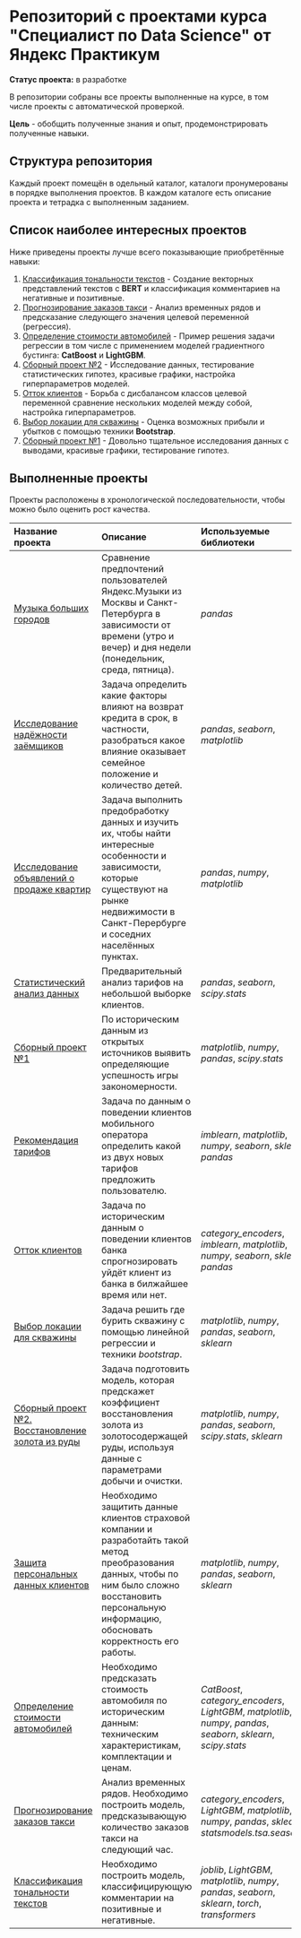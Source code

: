 # Репозиторий с проектами курса "Специалист по Data Science" от Яндекс Практикум
**Статус проекта:** в разработке

В репозитории собраны все проекты выполненные на курсе, в том числе проекты с
автоматической проверкой. 

**Цель** - обобщить полученные знания и опыт,
продемонстрировать полученные навыки.


## Структура репозитория
Каждый проект помещён в одельный каталог, каталоги пронумерованы в порядке 
выполнения проектов. В каждом каталоге есть описание проекта и тетрадка с 
выполненным заданием.

## Список наиболее интересных проектов
Ниже приведены проекты лучше всего показывающие приобретённые навыки:
1. [Классификация тональности текстов](13%20Машинное%20обучение%20для%20тектов) - Создание векторных представлений текстов с **BERT** и классификация комментариев на негативные и позитивные.
2. [Прогнозирование заказов такси](12%20Прогнозирование%20заказов%20такси) - Анализ временных рядов и предсказание следующего значения целевой переменной (регрессия).
3. [Определение стоимости автомобилей](11%20Определение%20стоимости%20автомобилей) - Пример решения задачи регрессии в том числе с применением моделей градиентного бустинга: **CatBoost** и **LightGBM**.
4. [Сборный проект №2](09%20%D0%A1%D0%91%D0%9E%D0%A0%D0%9D%D0%AB%D0%99%20%D0%9F%D0%A0%D0%9E%D0%95%D0%9A%D0%A2%20-%202) - Исследование данных, тестирование 
статистических гипотез, красивые графики, настройка гиперпараметров моделей.
5. [Отток клиентов](07%20Обучение%20с%20учителем) - Борьба с дисбалансом классов целевой переменной сравнение нескольких моделей между собой, настройка гиперпараметров.
6. [Выбор локации для скважины](08%20Машинное%20обучение%20в%20бизнесе) - Оценка возможных прибыли и убытков с помощью техники **Bootstrap**.
7. [Сборный проект №1](05%20СБОРНЫЙ%20ПРОЕКТ%20-%201) - Довольно тщательное исследования данных с выводами, 
красивые графики, тестирование гипотез.


## Выполненные проекты
Проекты расположены в хронологической последовательности, чтобы можно было оценить рост качества.

| Название проекта | Описание | Используемые библиотеки | Подробное описание | 
| :---------------------- | :---------------------- | :---------------------- | :---------------------- |
| [Музыка больших городов](01%20Музыка%20больших%20городов) | Сравнение предпочтений пользователей Яндекс.Музыки из Москвы и Санкт-Петербурга в зависимости от времени (утро и вечер) и дня недели (понедельник, среда, пятница). | *pandas* | [README.md](01%20Музыка%20больших%20городов/README.md) |
| [Исследование надёжности заёмщиков](02%20Исследование%20надёжности%20заёмщиков) | Задача определить какие факторы влияют на возврат кредита в срок, в частности, разобраться какое влияние оказывает семейное положение и количество детей. | *pandas*, *seaborn*, *matplotlib* | [README.md](02%20Исследование%20надёжности%20заёмщиков/README.md) |
| [Исследование объявлений о продаже квартир](03%20Исследовательский%20анализ%20данных) | Задача выполнить предобработку данных и изучить их, чтобы найти интересные особенности и зависимости, которые существуют на рынке недвижимости в Санкт-Перербурге и соседних населённых пунктах. | *pandas*, *numpy*, *matplotlib* | [README.md](03%20Исследовательский%20анализ%20данных/README.md) |
| [Статистический анализ данных](04%20Статистический%20анализ%20данных) | Предварительный анализ тарифов на небольшой выборке клиентов. | *pandas*, *seaborn*, *scipy.stats* | [README.md](04%20Статистический%20анализ%20данных/README.md) |
| [Сборный проект №1](05%20СБОРНЫЙ%20ПРОЕКТ%20-%201) | По историческим данным из открытых источников выявить определяющие успешность игры закономерности. | *matplotlib*, *numpy*, *pandas*, *scipy.stats* | [README.md](05%20СБОРНЫЙ%20ПРОЕКТ%20-%201/README.md) |
| [Рекомендация тарифов](06%20Введение%20в%20машинное%20обучение) | Задача по данным о поведении клиентов мобильного оператора определить какой из двух новых тарифов предложить пользователю. | *imblearn*, *matplotlib*, *numpy*, *seaborn*, *sklearn*, *pandas* | [README.md](06%20Введение%20в%20машинное%20обучение/README.md) |
| [Отток клиентов](07%20Обучение%20с%20учителем) | Задача по историческим данным о поведении клиентов банка спрогнозировать уйдёт клиент из банка в билжайшее время или нет. | *category_encoders*, *imblearn*, *matplotlib*, *numpy*, *seaborn*, *sklearn*, *pandas* | [README.md](07%20Обучение%20с%20учителем/README.md) |
| [Выбор локации для скважины](08%20Машинное%20обучение%20в%20бизнесе) | Задача решить где бурить скважину с помощью линейной регрессии и техники *bootstrap*. | *matplotlib*, *numpy*, *pandas*, *seaborn*, *sklearn* | [README.md](08%20Машинное%20обучение%20в%20бизнесе/README.md) |
| [Сборный проект №2. Восстановление золота из руды](09%20СБОРНЫЙ%20ПРОЕКТ%20-%202) | Задача подготовить модель, которая предскажет коэффициент восстановления золота из золотосодержащей руды, используя данные с параметрами добычи и очистки. | *matplotlib*, *numpy*, *pandas*, *seaborn*, *scipy.stats*, *sklearn* | [README.md](09%20СБОРНЫЙ%20ПРОЕКТ%20-%202/README.md) |
| [Защита персональных данных клиентов](10%20Защита%20персональных%20данных%20клиентов) | Необходимо защитить данные клиентов страховой компании и разработайть такой метод преобразования данных, чтобы по ним было сложно восстановить персональную информацию, обосновать корректность его работы. | *matplotlib*, *numpy*, *pandas*, *seaborn*, *sklearn* | [README.md](10%20Защита%20персональных%20данных%20клиентов/README.md) |
| [Определение стоимости автомобилей](11%20Определение%20стоимости%20автомобилей) | Необходимо предсказать стоимость автомобиля по историческим данным: техническим характеристикам, комплектации и ценам. | *CatBoost*, *category_encoders*, *LightGBM*, *matplotlib*, *numpy*, *pandas*, *seaborn*, *sklearn*, *scipy.stats* | [README.md](11%20Определение%20стоимости%20автомобилей/README.md) |
| [Прогнозирование заказов такси](12%20Прогнозирование%20заказов%20такси) | Анализ временных рядов. Необходимо построить модель, предсказывающую количество заказов такси на следующий час. | *category_encoders*, *LightGBM*, *matplotlib*, *numpy*, *pandas*, *sklearn*, *statsmodels.tsa.seasonal* | [README.md](12%20Прогнозирование%20заказов%20такси/README.md) |
| [Классификация тональности текстов](13%20Машинное%20обучение%20для%20тектов) | Необходимо построить модель, классифицирующую комментарии на позитивные и негативные. | *joblib*, *LightGBM*, *matplotlib*, *numpy*, *pandas*, *seaborn*, *sklearn*, *torch*, *transformers* | [README.md](13%20Машинное%20обучение%20для%20тектов/README.md) |
